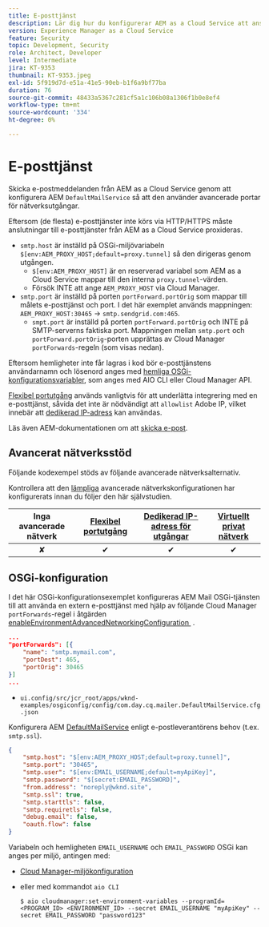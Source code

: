 ```yaml
---
title: E-posttjänst
description: Lär dig hur du konfigurerar AEM as a Cloud Service att ansluta till en e-posttjänst med hjälp av utgångsportar.
version: Experience Manager as a Cloud Service
feature: Security
topic: Development, Security
role: Architect, Developer
level: Intermediate
jira: KT-9353
thumbnail: KT-9353.jpeg
exl-id: 5f919d7d-e51a-41e5-90eb-b1f6a9bf77ba
duration: 76
source-git-commit: 48433a5367c281cf5a1c106b08a1306f1b0e8ef4
workflow-type: tm+mt
source-wordcount: '334'
ht-degree: 0%

---
```


# E-posttjänst

Skicka e-postmeddelanden från AEM as a Cloud Service genom att konfigurera AEM `DefaultMailService` så att den använder avancerade portar för nätverksutgångar.

Eftersom (de flesta) e-posttjänster inte körs via HTTP/HTTPS måste anslutningar till e-posttjänster från AEM as a Cloud Service proxideras.

+ `smtp.host` är inställd på OSGi-miljövariabeln `$[env:AEM_PROXY_HOST;default=proxy.tunnel]` så den dirigeras genom utgången.
   + `$[env:AEM_PROXY_HOST]` är en reserverad variabel som AEM as a Cloud Service mappar till den interna `proxy.tunnel`-värden.
   + Försök INTE att ange `AEM_PROXY_HOST` via Cloud Manager.
+ `smtp.port` är inställd på porten `portForward.portOrig` som mappar till målets e-posttjänst och port. I det här exemplet används mappningen: `AEM_PROXY_HOST:30465` → `smtp.sendgrid.com:465`.
   + `smpt.port` är inställd på porten `portForward.portOrig` och INTE på SMTP-serverns faktiska port. Mappningen mellan `smtp.port` och `portForward.portOrig`-porten upprättas av Cloud Manager `portForwards`-regeln (som visas nedan).

Eftersom hemligheter inte får lagras i kod bör e-posttjänstens användarnamn och lösenord anges med [hemliga OSGi-konfigurationsvariabler](https://experienceleague.adobe.com/docs/experience-manager-cloud-service/implementing/deploying/configuring-osgi.html?lang=sv-SE#secret-configuration-values), som anges med AIO CLI eller Cloud Manager API.

[Flexibel portutgång](../flexible-port-egress.md) används vanligtvis för att underlätta integrering med en e-posttjänst, såvida det inte är nödvändigt att `allowlist` Adobe IP, vilket innebär att [dedikerad IP-adress](../dedicated-egress-ip-address.md) kan användas.

Läs även AEM-dokumentationen om att [skicka e-post](https://experienceleague.adobe.com/docs/experience-manager-cloud-service/content/implementing/developing/development-guidelines.html?lang=sv-SE#sending-email).

## Avancerat nätverksstöd

Följande kodexempel stöds av följande avancerade nätverksalternativ.

Kontrollera att den [lämpliga](../advanced-networking.md#advanced-networking) avancerade nätverkskonfigurationen har konfigurerats innan du följer den här självstudien.

| Inga avancerade nätverk | [Flexibel portutgång](../flexible-port-egress.md) | [Dedikerad IP-adress för utgångar](../dedicated-egress-ip-address.md) | [Virtuellt privat nätverk](../vpn.md) |
|:-----:|:-----:|:------:|:---------:|
| ✘ | ✔ | ✔ | ✔ |

## OSGi-konfiguration

I det här OSGi-konfigurationsexemplet konfigureras AEM Mail OSGi-tjänsten till att använda en extern e-posttjänst med hjälp av följande Cloud Manager `portForwards`-regel i åtgärden [&#x200B; enableEnvironmentAdvancedNetworkingConfiguration &#x200B;](https://www.adobe.io/experience-cloud/cloud-manager/reference/api/#operation/enableEnvironmentAdvancedNetworkingConfiguration) .

```json
...
"portForwards": [{
    "name": "smtp.mymail.com",
    "portDest": 465,
    "portOrig": 30465
}]
...
```

+ `ui.config/src/jcr_root/apps/wknd-examples/osgiconfig/config/com.day.cq.mailer.DefaultMailService.cfg.json`

Konfigurera AEM [DefaultMailService](https://experienceleague.adobe.com/docs/experience-manager-cloud-service/content/implementing/developing/development-guidelines.html?lang=sv-SE#sending-email) enligt e-postleverantörens behov (t.ex. `smtp.ssl`).

```json
{
    "smtp.host": "$[env:AEM_PROXY_HOST;default=proxy.tunnel]",
    "smtp.port": "30465",
    "smtp.user": "$[env:EMAIL_USERNAME;default=myApiKey]",
    "smtp.password": "$[secret:EMAIL_PASSWORD]",
    "from.address": "noreply@wknd.site",
    "smtp.ssl": true,
    "smtp.starttls": false, 
    "smtp.requiretls": false,
    "debug.email": false,
    "oauth.flow": false
}
```

Variabeln och hemligheten `EMAIL_USERNAME` och `EMAIL_PASSWORD` OSGi kan anges per miljö, antingen med:

+ [Cloud Manager-miljökonfiguration](https://experienceleague.adobe.com/docs/experience-manager-cloud-service/content/implementing/using-cloud-manager/environment-variables.html?lang=sv-SE)
+ eller med kommandot `aio CLI`

  ```shell
  $ aio cloudmanager:set-environment-variables --programId=<PROGRAM_ID> <ENVIRONMENT_ID> --secret EMAIL_USERNAME "myApiKey" --secret EMAIL_PASSWORD "password123"
  ```
